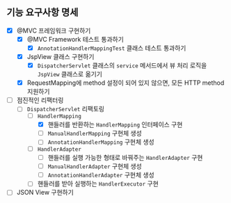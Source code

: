 ## 기능 요구사항 명세

- [X] @MVC 프레임워크 구현하기
  - [X] @MVC Framework 테스트 통과하기
    - [X] `AnnotationHandlerMappingTest` 클래스 테스트 통과하기
  - [X] JspView 클래스 구현하기
    - [X] `DispatcherServlet` 클래스의 `service` 메서드에서 뷰 처리 로직을 `JspView` 클래스로 옮기기
  - [X] RequestMapping에 method 설정이 되어 있지 않으면, 모든 HTTP method 지원하기
- [ ] 점진적인 리팩터링
  - [ ] `DispatcherServlet` 리팩토링
    - [ ] `HandlerMapping`
      - [X] 핸들러를 반환하는 `HandlerMapping` 인터페이스 구현
      - [ ] `ManualHandlerMapping` 구현체 생성
      - [ ] `AnnotationHandlerMapping` 구현체 생성
    - [ ] `HandlerAdapter`
      - [ ] 핸들러를 실행 가능한 형태로 바꿔주는 `HandlerAdapter` 구현
      - [ ] `ManualHandlerAdapter` 구현체 생성
      - [ ] `AnnotationHandlerAdapter` 구현체 생성
    - [ ] 핸들러를 받아 실행하는 `HandlerExecutor` 구현
- [ ] JSON View 구현하기
